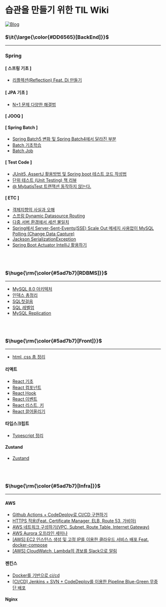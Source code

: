 # 습관을 만들기 위한 TIL Wiki


[![Blog](https://img.shields.io/badge/Blog-geon_km.velog.io-green.svg)](https://velog.io/@geon_km)






### <p>$\it{\large{\color{#DD6565}[BackEnd]}}$</p>

---

### Spring

#### [ 스프링 기초 ]

- [리플렉션(Reflection) Feat. Di 만들기](https://velog.io/@geon_km/Spring-%EB%A6%AC%ED%94%8C%EB%A0%89%EC%85%98Reflection-Feat.-Di-%EB%A7%8C%EB%93%A4%EA%B8%B0)


#### [ JPA 기초 ]
- [N+1 문제 다양한 해결법](https://velog.io/@geon_km/N1-%EB%AC%B8%EC%A0%9C-%EB%8B%A4%EC%96%91%ED%95%9C-%ED%95%B4%EA%B2%B0%EB%B2%95)

#### [ JOOQ ]

#### [ Spring Batch ]

- [Spring Batch5 변화 및 Spring Batch4에서 달라진 부분]()
- [Batch 기초학습]()
- [Batch Job]()


#### [ Test Code ]

- [JUnit5, AssertJ 활용방법 및 Spring boot 테스트 코드 작성법](https://velog.io/@geon_km/%EB%8B%A8%EC%9C%84-%ED%85%8C%EC%8A%A4%ED%8A%B8-rs6ri4fz)
- [단위 테스트 (Unit Testing) 책 리뷰](https://velog.io/@geon_km/%EB%8B%A8%EC%9C%84-%ED%85%8C%EC%8A%A4%ED%8A%B8-Unit-Testing-%EC%B1%85-%EB%A6%AC%EB%B7%B0-sboe6ukm)
- [@ MybatisTest 트랜잭션 동작하지 않는다.](https://velog.io/@geon_km/MybatisTest-%ED%8A%B8%EB%9E%9C%EC%9E%AD%EC%85%98-%EB%8F%99%EC%9E%91%ED%95%98%EC%A7%80-%EC%95%8A%EB%8A%94%EB%8B%A4)


#### [ ETC ]
- [객체지향의 사실과 오해](https://velog.io/@geon_km/%EA%B0%9D%EC%B2%B4%EC%A7%80%ED%96%A5%EC%9D%98-%EC%82%AC%EC%8B%A4%EA%B3%BC-%EC%98%A4%ED%95%B4-%EB%A6%AC%EB%B7%B0)
- [스프링 Dynamic Datasource Routing](https://velog.io/@geon_km/%EC%8A%A4%ED%94%84%EB%A7%81-Multi-DataSource)
- [다중 서버 환경에서 세션 불일치](https://velog.io/@geon_km/%EB%8B%A4%EC%A4%91-%EC%84%9C%EB%B2%84-%ED%99%98%EA%B2%BD%EC%97%90%EC%84%9C-%EC%84%B8%EC%85%98-%EB%B6%88%EC%9D%BC%EC%B9%98)
- [Spring에서 Server-Sent-Events(SSE) Scale Out 메세지 사용없이 MySQL Polling (Change Data Capture)](https://velog.io/@geon_km/Spring%EC%97%90%EC%84%9CServer-Sent-EventsSSE%EA%B5%AC%ED%98%84%ED%95%98%EA%B8%B0)
- [Jackson SerializationException](https://velog.io/@geon_km/Jackson-SerializationException-LocalDateTime-redis.serializer.SerializationException)
- [Spring Boot Actuator IntelliJ 활용하기]()


<br/>
<br/>

### <p>$\huge{\rm{\color{#5ad7b7}[RDBMS]}}$</p>

---

- [MySQL 8.0 아키텍처](https://velog.io/@geon_km/MySQL-8.0-%EC%95%84%ED%82%A4%ED%85%8D%EC%B2%98)
- [인덱스 총정리](https://velog.io/@geon_km/%EC%9D%B8%EB%8D%B1%EC%8A%A4)
- [SQL첫걸음](SQL%EC%B2%AB%EA%B1%B8%EC%9D%8C)
- [SQL 레벨업](SQL%20%EB%A0%88%EB%B2%A8%EC%97%85)
- [MySQL Replication]()


<br/>
<br/>

### <p>$\huge{\rm{\color{#5ad7b7}[Front]}}$</p>

---

- [html, css 총 정리]()

#### 리액트
- [React 기초]()
- [React 컴포넌트]()
- [React Hook]()
- [React 이벤트]()
- [React 리스트, 키]()
- [React 끌어올리기]()

#### 타입스크립트
- [Typescript 정리]()

#### Zustand
- [Zustand]()


<br/>
<br/>


### <p>$\huge{\rm{\color{#5ad7b7}[Infra]}}$</p>

---

#### AWS

- [Github Actions + CodeDeploy로 CI/CD 구현하기](https://velog.io/@geon_km/Github-Actions-CI-CodeDeploy%EB%A1%9C-CICD-%EA%B5%AC%ED%98%84%ED%95%98%EA%B8%B0-vum9u82d)
- [HTTPS 적용(Feat. Certificate Manager, ELB, Route 53, 가비아)](https://velog.io/@geon_km/Route-53-HTTPS-%EC%A0%81%EC%9A%A9Feat.-Certificate-Manager-ELB-%EA%B0%80%EB%B9%84%EC%95%84)
- [AWS 네트워크 구성하기(VPC, Subnet, Route Table, Internet Gateway)](https://velog.io/@geon_km/%EC%95%88%EC%A0%84%ED%95%9C-AWS-%EB%84%A4%ED%8A%B8%EC%9B%8C%ED%81%AC-%EA%B5%AC%EC%84%B1%ED%95%98%EA%B8%B0VPC-Subnet-Route-Table-Internet-Gateway-cnrk0hwq)
- [AWS Aurora 오프라인 세미나](https://velog.io/@geon_km/AWS-DB-%EB%94%94%EB%B9%84%EB%94%A5Aurora-%EC%98%A4%ED%94%84%EB%9D%BC%EC%9D%B8-%EC%84%B8%EB%AF%B8%EB%82%98-%ED%9B%84%EA%B8%B0)
- [[AWS] EC2 인스턴스 생성 및 고정 IP를 이용한 클라우드 서비스 배포 Feat. docker-compose](https://velog.io/@geon_km/AWS-EC2-%EC%9D%B8%EC%8A%A4%ED%84%B4%EC%8A%A4-%EC%83%9D%EC%84%B1-%EB%B0%8F-%EA%B3%A0%EC%A0%95-IP%EB%A5%BC-%EC%9D%B4%EC%9A%A9%ED%95%9C-%ED%81%B4%EB%9D%BC%EC%9A%B0%EB%93%9C-%EC%84%9C%EB%B9%84%EC%8A%A4-%EB%B0%B0%ED%8F%AC-Feat.-docker-compose)
- [[AWS] CloudWatch, Lambda의 경보를 Slack으로 알림](https://velog.io/@geon_km/AWS-CloudWatch-Lambda%EC%9D%98-%EA%B2%BD%EB%B3%B4%EB%A5%BC-Slack%EC%9C%BC%EB%A1%9C-%EC%95%8C%EB%A6%BC)

#### 젠킨스
- [Docker를 기반으로 ci/cd](https://velog.io/@geon_km/Jenkins-Pipeline-CICD-SSHAgent)
- [[CI/CD] Jenkins + SVN + CodeDeploy를 이용한 Pipeline Blue-Green 무중단 배포](https://velog.io/@geon_km/Nginx-%EB%AC%B4%EC%A4%91%EB%8B%A8-%EB%B0%B0%ED%8F%AC)


#### Nginx